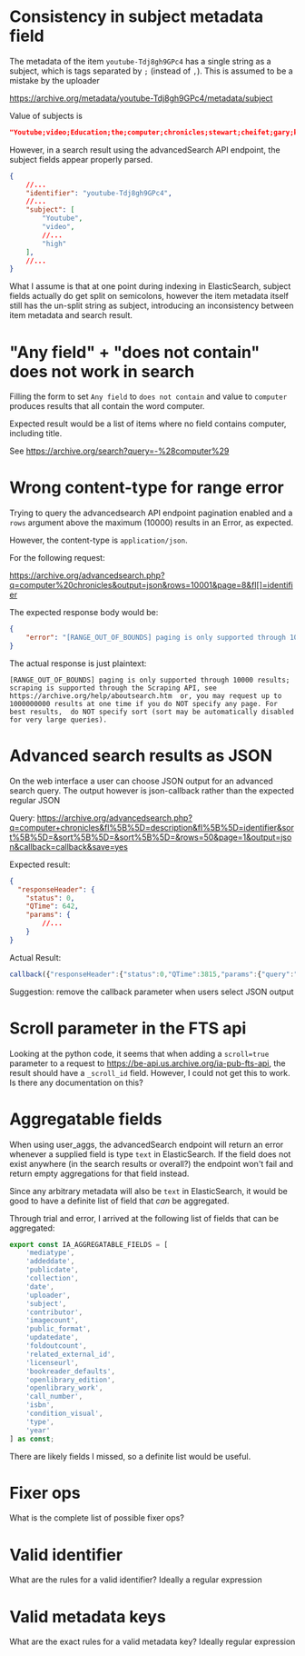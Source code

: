 # Consistency in subject metadata field

The metadata of the item `youtube-Tdj8gh9GPc4` has a single string as a subject, which is tags separated by `;` (instead of `,`). This is assumed to be a mistake by the uploader

https://archive.org/metadata/youtube-Tdj8gh9GPc4/metadata/subject

Value of subjects is

```json
"Youtube;video;Education;the;computer;chronicles;stewart;cheifet;gary;kildall;cp/m;vintage;computing;computers;old;ms-dos;dec;vax;mainframe;unix;tv;show;public;access;pbs;bill;gates;ms;dos;microsoft;amiga;commodore;64;vic20;vic;20;episodes;full;high"
```

However, in a search result using the advancedSearch API endpoint, the subject fields appear properly parsed.

```json
{
    //...
    "identifier": "youtube-Tdj8gh9GPc4",
    //...
    "subject": [
        "Youtube",
        "video",
        //...
        "high"
    ],
    //...
}   
```

What I assume is that at one point during indexing in ElasticSearch, subject fields actually do get split on semicolons, however the item metadata itself still has the un-split string as subject, introducing an inconsistency between item metadata and search result.

# "Any field" + "does not contain" does not work in search

Filling the form to set `Any field` to `does not contain` and value to `computer` produces results that all contain the word computer.

Expected result would be a list of items where no field contains computer, including title.

See https://archive.org/search?query=-%28computer%29

# Wrong content-type for range error

Trying to query the advancedsearch API endpoint pagination enabled and a `rows` argument above the maximum (10000) results in an Error, as expected.

However, the content-type is `application/json`.

For the following request:

https://archive.org/advancedsearch.php?q=computer%20chronicles&output=json&rows=10001&page=8&fl[]=identifier

The expected response body would be:

```json
{
    "error": "[RANGE_OUT_OF_BOUNDS] paging is only supported through 10000 results; scraping is supported through the Scraping API, see https://archive.org/help/aboutsearch.htm  or, you may request up to 1000000000 results at one time if you do NOT specify any page. For best results,  do NOT specify sort (sort may be automatically disabled for very large queries)."
}
```

The actual response is just plaintext:

```plaintext
[RANGE_OUT_OF_BOUNDS] paging is only supported through 10000 results; scraping is supported through the Scraping API, see https://archive.org/help/aboutsearch.htm  or, you may request up to 1000000000 results at one time if you do NOT specify any page. For best results,  do NOT specify sort (sort may be automatically disabled for very large queries).
```

# Advanced search results as JSON

On the web interface a user can choose JSON output for an advanced search query. The output however is json-callback rather than the expected regular JSON

Query: https://archive.org/advancedsearch.php?q=computer+chronicles&fl%5B%5D=description&fl%5B%5D=identifier&sort%5B%5D=&sort%5B%5D=&sort%5B%5D=&rows=50&page=1&output=json&callback=callback&save=yes

Expected result:

```json
{
  "responseHeader": {
    "status": 0,
    "QTime": 642,
    "params": {
        //...
    }
}
```

Actual Result:

```javascript
callback({"responseHeader":{"status":0,"QTime":3815,"params":{"query":"(( ( (title:computer^100 OR salients:computer^50 OR subject:computer^25 OR description:computer^15 OR collection:computer^10 OR language:computer^10 OR text:computer^1) (title:chronicles^100 OR salients:chronicles^50 ..."}}}
```

Suggestion: remove the callback parameter when users select JSON output

# Scroll parameter in the FTS api

Looking at the python code, it seems that when adding a `scroll=true` parameter to a request to https://be-api.us.archive.org/ia-pub-fts-api, the result should have a `_scroll_id` field. However, I could not get this to work. Is there any documentation on this?

# Aggregatable fields

When using user_aggs, the advancedSearch endpoint will return an error whenever a supplied field is type `text` in ElasticSearch. If the field does not exist anywhere (in the search results or overall?) the endpoint won't fail and return empty aggregations for that field instead.

Since any arbitrary metadata will also be `text` in ElasticSearch, it would be good to have a definite list of field that *can* be aggregated.

Through trial and error, I arrived at the following list of fields that can be aggregated:

```typescript
export const IA_AGGREGATABLE_FIELDS = [
    'mediatype',
    'addeddate',
    'publicdate',
    'collection',
    'date',
    'uploader',
    'subject',
    'contributor',
    'imagecount',
    'public_format',
    'updatedate',
    'foldoutcount',
    'related_external_id',
    'licenseurl',
    'bookreader_defaults',
    'openlibrary_edition',
    'openlibrary_work',
    'call_number',
    'isbn',
    'condition_visual',
    'type',
    'year'
] as const;
```

There are likely fields I missed, so a definite list would be useful.

# Fixer ops

What is the complete list of possible fixer ops?

# Valid identifier

What are the rules for a valid identifier? Ideally a regular expression

# Valid metadata keys

What are the exact rules for a valid metadata key? Ideally regular expression
